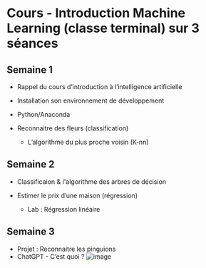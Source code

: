 # Cours - Introduction Machine Learning (classe terminal) sur 3 séances

## Semaine 1
- Rappel du cours d’introduction à l’intelligence artificielle
- Installation son environnement de développement
- Python/Anaconda

- Reconnaitre des fleurs (classification)
  - L’algorithme du plus proche voisin (K-nn)
    

## Semaine 2
- Classificaion & l'algorithme des arbres de décision

- Estimer le prix d’une maison (régression)
  - Lab : Régression linéaire

## Semaine 3
- Projet : Reconnaitre les pinguions
- ChatGPT - C’est quoi ? 
![image](https://github.com/vperrinfr/ptech_IBMFR/assets/9534938/5468e9ac-85e7-46a6-8e96-355ff125ab72)

